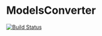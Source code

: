 # ModelsConverter

[![Build Status](https://app.travis-ci.com/Marcin99b/ModelsConverter.svg?branch=main)](https://app.travis-ci.com/Marcin99b/ModelsConverter)
